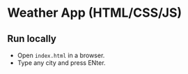 Weather App (HTML/CSS/JS)
=========================

Run locally
-----------
- Open `index.html` in a browser.
- Type any city and press ENter.